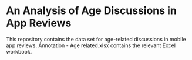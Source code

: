 # An Analysis of Age Discussions in App Reviews
This repository contains the data set for age-related discussions in mobile app reviews.
Annotation - Age related.xlsx contains the relevant Excel workbook.

